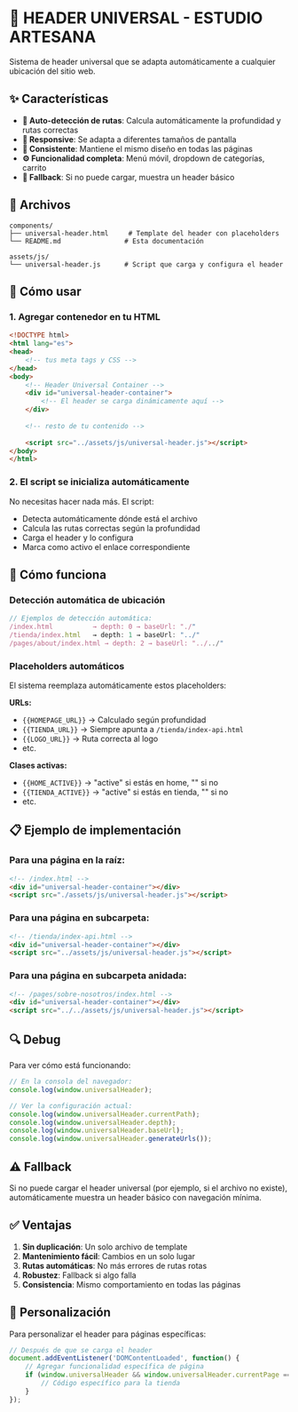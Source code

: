 # 🎯 HEADER UNIVERSAL - ESTUDIO ARTESANA

Sistema de header universal que se adapta automáticamente a cualquier ubicación del sitio web.

## ✨ Características

- **🔄 Auto-detección de rutas**: Calcula automáticamente la profundidad y rutas correctas
- **📱 Responsive**: Se adapta a diferentes tamaños de pantalla
- **🎨 Consistente**: Mantiene el mismo diseño en todas las páginas
- **⚙️ Funcionalidad completa**: Menú móvil, dropdown de categorías, carrito
- **🔧 Fallback**: Si no puede cargar, muestra un header básico

## 📂 Archivos

```
components/
├── universal-header.html     # Template del header con placeholders
└── README.md                # Esta documentación

assets/js/
└── universal-header.js      # Script que carga y configura el header
```

## 🚀 Cómo usar

### 1. Agregar contenedor en tu HTML

```html
<!DOCTYPE html>
<html lang="es">
<head>
    <!-- tus meta tags y CSS -->
</head>
<body>
    <!-- Header Universal Container -->
    <div id="universal-header-container">
        <!-- El header se carga dinámicamente aquí -->
    </div>
    
    <!-- resto de tu contenido -->
    
    <script src="../assets/js/universal-header.js"></script>
</body>
</html>
```

### 2. El script se inicializa automáticamente

No necesitas hacer nada más. El script:
- Detecta automáticamente dónde está el archivo
- Calcula las rutas correctas según la profundidad
- Carga el header y lo configura
- Marca como activo el enlace correspondiente

## 🔧 Cómo funciona

### Detección automática de ubicación

```javascript
// Ejemplos de detección automática:
/index.html          → depth: 0 → baseUrl: "./"
/tienda/index.html   → depth: 1 → baseUrl: "../" 
/pages/about/index.html → depth: 2 → baseUrl: "../../"
```

### Placeholders automáticos

El sistema reemplaza automáticamente estos placeholders:

**URLs:**
- `{{HOMEPAGE_URL}}` → Calculado según profundidad
- `{{TIENDA_URL}}` → Siempre apunta a `/tienda/index-api.html`
- `{{LOGO_URL}}` → Ruta correcta al logo
- etc.

**Clases activas:**
- `{{HOME_ACTIVE}}` → "active" si estás en home, "" si no
- `{{TIENDA_ACTIVE}}` → "active" si estás en tienda, "" si no
- etc.

## 📋 Ejemplo de implementación

### Para una página en la raíz:
```html
<!-- /index.html -->
<div id="universal-header-container"></div>
<script src="./assets/js/universal-header.js"></script>
```

### Para una página en subcarpeta:
```html
<!-- /tienda/index-api.html -->
<div id="universal-header-container"></div>
<script src="../assets/js/universal-header.js"></script>
```

### Para una página en subcarpeta anidada:
```html
<!-- /pages/sobre-nosotros/index.html -->
<div id="universal-header-container"></div>
<script src="../../assets/js/universal-header.js"></script>
```

## 🔍 Debug

Para ver cómo está funcionando:

```javascript
// En la consola del navegador:
console.log(window.universalHeader);

// Ver la configuración actual:
console.log(window.universalHeader.currentPath);
console.log(window.universalHeader.depth);
console.log(window.universalHeader.baseUrl);
console.log(window.universalHeader.generateUrls());
```

## ⚠️ Fallback

Si no puede cargar el header universal (por ejemplo, si el archivo no existe), automáticamente muestra un header básico con navegación mínima.

## ✅ Ventajas

1. **Sin duplicación**: Un solo archivo de template
2. **Mantenimiento fácil**: Cambios en un solo lugar
3. **Rutas automáticas**: No más errores de rutas rotas
4. **Robustez**: Fallback si algo falla
5. **Consistencia**: Mismo comportamiento en todas las páginas

## 🔧 Personalización

Para personalizar el header para páginas específicas:

```javascript
// Después de que se carga el header
document.addEventListener('DOMContentLoaded', function() {
    // Agregar funcionalidad específica de página
    if (window.universalHeader && window.universalHeader.currentPage === 'tienda') {
        // Código específico para la tienda
    }
});
```
